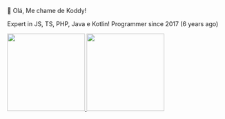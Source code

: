 👋 Olá, Me chame de Koddy!

Expert in JS, TS, PHP, Java e Kotlin!
Programmer since 2017 (6 years ago)
<br>

<div>
  <a href="https://github.com/koddydev">
  <img height="180em" src="https://github-readme-stats.vercel.app/api?username=koddydev&show_icons=true&theme=dracula&include_all_commits=true&count_private=true"/>
  <img height="180em" src="https://github-readme-stats.vercel.app/api/top-langs/?username=koddydev&layout=compact&langs_count=7&theme=dracula&count_private=true"/>
</div>
